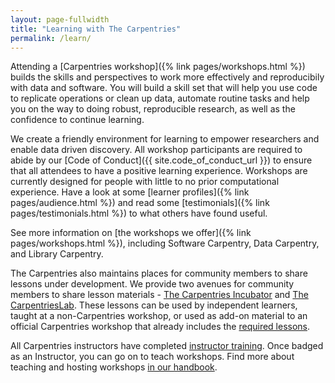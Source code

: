 ```yaml
---
layout: page-fullwidth
title: "Learning with The Carpentries"
permalink: /learn/
---
```


Attending a [Carpentries workshop]({% link pages/workshops.html %}) builds the skills and perspectives
to work more effectively and reproducibily with data and software. You will build a skill set
that will help you
use code to replicate operations or clean up data, automate routine tasks and help you on the way to doing robust, reproducible research, as well as the confidence to continue learning.

We create a friendly environment for learning to empower researchers and enable data driven discovery. All workshop participants are required to abide by our [Code of Conduct]({{ site.code_of_conduct_url }}) to ensure that all attendees to have a positive learning experience. Workshops are currently designed for people with little to no prior computational experience. Have a look at some [learner profiles]({% link pages/audience.html %}) and read some [testimonials]({% link pages/testimonials.html %}) to what others have found useful.

See more information on [the workshops we offer]({% link pages/workshops.html %}), including Software Carpentry, Data Carpentry, and Library Carpentry.

The Carpentries also maintains places for community members to share lessons under development. We provide two avenues for community members to share lesson materials - [The Carpentries Incubator](https://carpentries-incubator.org/) and [The CarpentriesLab](/community-lessons/#the-carpentrieslab).  These lessons can be used by independent learners, taught at a non-Carpentries workshop, or used as add-on material to an official Carpentries workshop that already includes the [required lessons](/workshops/#workshop-core).


All Carpentries instructors have completed [instructor training](https://docs.carpentries.org/topic_folders/instructor_training/index.html). Once badged as an Instructor, you can go on to teach workshops. Find more about teaching and hosting workshops [in our handbook](https://docs.carpentries.org/topic_folders/hosts_instructors/index.html).
